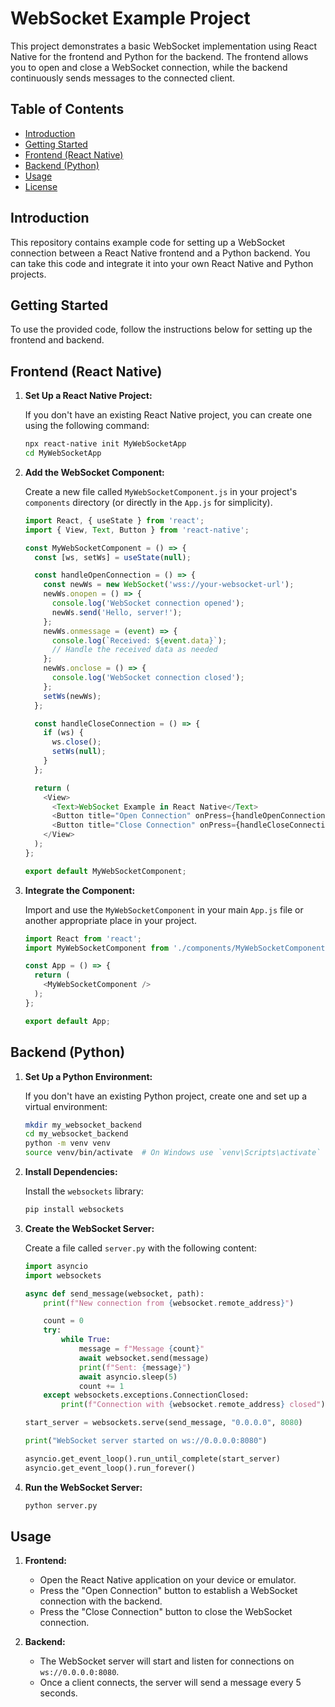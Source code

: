 # WebSocket Example Project

This project demonstrates a basic WebSocket implementation using React Native for the frontend and Python for the backend. The frontend allows you to open and close a WebSocket connection, while the backend continuously sends messages to the connected client.

## Table of Contents

- [Introduction](#introduction)
- [Getting Started](#getting-started)
- [Frontend (React Native)](#frontend-react-native)
- [Backend (Python)](#backend-python)
- [Usage](#usage)
- [License](#license)

## Introduction

This repository contains example code for setting up a WebSocket connection between a React Native frontend and a Python backend. You can take this code and integrate it into your own React Native and Python projects.

## Getting Started

To use the provided code, follow the instructions below for setting up the frontend and backend.

## Frontend (React Native)

1. **Set Up a React Native Project:**

    If you don't have an existing React Native project, you can create one using the following command:

    ```sh
    npx react-native init MyWebSocketApp
    cd MyWebSocketApp
    ```

2. **Add the WebSocket Component:**

    Create a new file called `MyWebSocketComponent.js` in your project's `components` directory (or directly in the `App.js` for simplicity).

    ```javascript
    import React, { useState } from 'react';
    import { View, Text, Button } from 'react-native';

    const MyWebSocketComponent = () => {
      const [ws, setWs] = useState(null);

      const handleOpenConnection = () => {
        const newWs = new WebSocket('wss://your-websocket-url');
        newWs.onopen = () => {
          console.log('WebSocket connection opened');
          newWs.send('Hello, server!');
        };
        newWs.onmessage = (event) => {
          console.log(`Received: ${event.data}`);
          // Handle the received data as needed
        };
        newWs.onclose = () => {
          console.log('WebSocket connection closed');
        };
        setWs(newWs);
      };

      const handleCloseConnection = () => {
        if (ws) {
          ws.close();
          setWs(null);
        }
      };

      return (
        <View>
          <Text>WebSocket Example in React Native</Text>
          <Button title="Open Connection" onPress={handleOpenConnection} />
          <Button title="Close Connection" onPress={handleCloseConnection} />
        </View>
      );
    };

    export default MyWebSocketComponent;
    ```

3. **Integrate the Component:**

    Import and use the `MyWebSocketComponent` in your main `App.js` file or another appropriate place in your project.

    ```javascript
    import React from 'react';
    import MyWebSocketComponent from './components/MyWebSocketComponent';

    const App = () => {
      return (
        <MyWebSocketComponent />
      );
    };

    export default App;
    ```

## Backend (Python)

1. **Set Up a Python Environment:**

    If you don't have an existing Python project, create one and set up a virtual environment:

    ```sh
    mkdir my_websocket_backend
    cd my_websocket_backend
    python -m venv venv
    source venv/bin/activate  # On Windows use `venv\Scripts\activate`
    ```

2. **Install Dependencies:**

    Install the `websockets` library:

    ```sh
    pip install websockets
    ```

3. **Create the WebSocket Server:**

    Create a file called `server.py` with the following content:

    ```python
    import asyncio
    import websockets

    async def send_message(websocket, path):
        print(f"New connection from {websocket.remote_address}")

        count = 0
        try:
            while True:
                message = f"Message {count}"
                await websocket.send(message)
                print(f"Sent: {message}")
                await asyncio.sleep(5)
                count += 1
        except websockets.exceptions.ConnectionClosed:
            print(f"Connection with {websocket.remote_address} closed")

    start_server = websockets.serve(send_message, "0.0.0.0", 8080)

    print("WebSocket server started on ws://0.0.0.0:8080")

    asyncio.get_event_loop().run_until_complete(start_server)
    asyncio.get_event_loop().run_forever()
    ```

4. **Run the WebSocket Server:**

    ```sh
    python server.py
    ```

## Usage

1. **Frontend:**

    - Open the React Native application on your device or emulator.
    - Press the "Open Connection" button to establish a WebSocket connection with the backend.
    - Press the "Close Connection" button to close the WebSocket connection.

2. **Backend:**

    - The WebSocket server will start and listen for connections on `ws://0.0.0.0:8080`.
    - Once a client connects, the server will send a message every 5 seconds.

